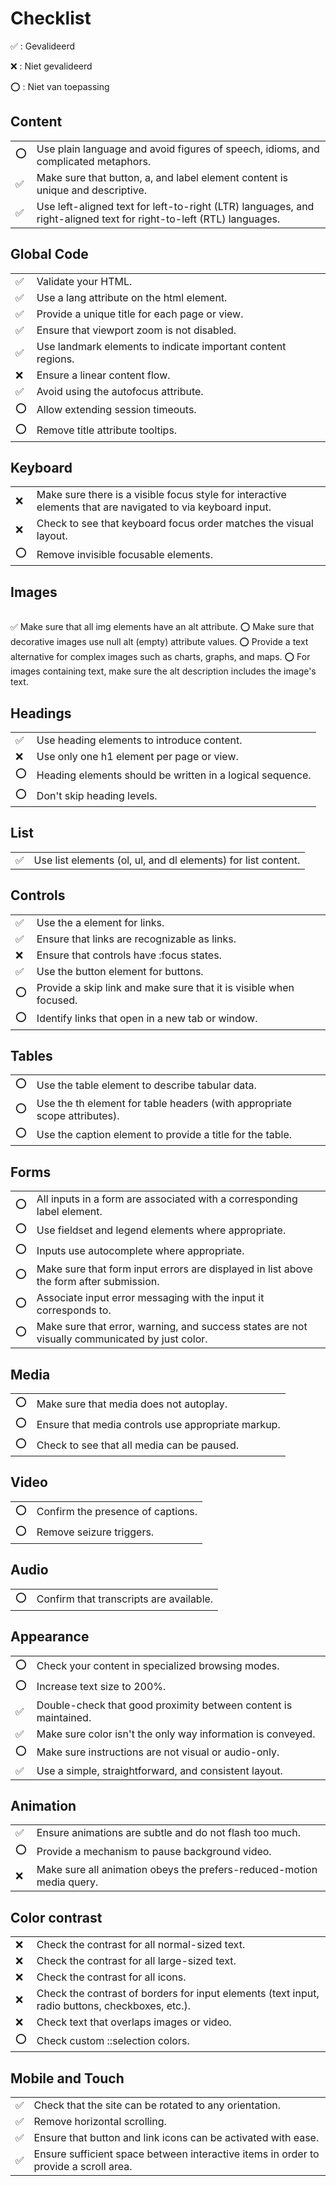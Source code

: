 # Checklist

✅ : Gevalideerd

❌ : Niet gevalideerd

⭕ : Niet van toepassing


## Content
|  |  |
| --- | --- |
| ⭕ | Use plain language and avoid figures of speech, idioms, and complicated metaphors. |
| ✅ | Make sure that button, a, and label element content is unique and descriptive. |
| ✅ | Use left-aligned text for left-to-right (LTR) languages, and right-aligned text for right-to-left (RTL) languages. |


## Global Code
|  |  |
| --- | --- |
|✅ | Validate your HTML. |
|✅ | Use a lang attribute on the html element. |
|✅ | Provide a unique title for each page or view. |
|✅ | Ensure that viewport zoom is not disabled. |
|✅ | Use landmark elements to indicate important content regions. |
|❌ | Ensure a linear content flow. |
|✅ | Avoid using the autofocus attribute. |
|⭕ | Allow extending session timeouts. |
|⭕ | Remove title attribute tooltips. |


## Keyboard
|  |  |
| --- | --- |
| ❌ | Make sure there is a visible focus style for interactive elements that are navigated to via keyboard input. |
| ❌ | Check to see that keyboard focus order matches the visual layout. |
| ⭕ | Remove invisible focusable elements. |


## Images
|  |  |
| --- | --- |
✅ Make sure that all img elements have an alt attribute.
⭕ Make sure that decorative images use null alt (empty) attribute values.
⭕ Provide a text alternative for complex images such as charts, graphs, and maps.
⭕ For images containing text, make sure the alt description includes the image's text.

## Headings
|  |  |
| --- | --- |
| ✅ | Use heading elements to introduce content. |
| ❌ | Use only one h1 element per page or view. |
| ⭕ | Heading elements should be written in a logical sequence. |
| ⭕ | Don't skip heading levels. |


## List
|  |  |
| --- | --- |
| ✅ | Use list elements (ol, ul, and dl elements) for list content. |


## Controls
|  |  |
| --- | --- |
| ✅ | Use the a element for links. |
| ✅ | Ensure that links are recognizable as links. |
| ❌ | Ensure that controls have :focus states. |
| ✅ | Use the button element for buttons. |
| ⭕ | Provide a skip link and make sure that it is visible when focused. |
| ⭕ | Identify links that open in a new tab or window. |


## Tables
|  |  |
| --- | --- |
| ⭕ | Use the table element to describe tabular data. |
| ⭕ | Use the th element for table headers (with appropriate scope attributes). |
| ⭕ | Use the caption element to provide a title for the table. |


## Forms
|  |  |
| --- | --- |
| ⭕ | All inputs in a form are associated with a corresponding label element. |
| ⭕ | Use fieldset and legend elements where appropriate. |
| ⭕ | Inputs use autocomplete where appropriate. |
| ⭕ | Make sure that form input errors are displayed in list above the form after submission. |
| ⭕ | Associate input error messaging with the input it corresponds to. |
| ⭕ | Make sure that error, warning, and success states are not visually communicated by just color. |


## Media
|  |  |
| --- | --- |
| ⭕ | Make sure that media does not autoplay. |
| ⭕ | Ensure that media controls use appropriate markup. |
| ⭕ | Check to see that all media can be paused. |


## Video
|  |  |
| --- | --- |
| ⭕ | Confirm the presence of captions. |
| ⭕ | Remove seizure triggers. |

## Audio
|  |  |
| --- | --- |
| ⭕ | Confirm that transcripts are available. |

## Appearance
|  |  |
| --- | --- |
| ⭕ | Check your content in specialized browsing modes. |
| ⭕ | Increase text size to 200%. |
| ✅ | Double-check that good proximity between content is maintained. |
| ✅ | Make sure color isn't the only way information is conveyed. |
| ⭕ | Make sure instructions are not visual or audio-only. |
| ✅ | Use a simple, straightforward, and consistent layout. |


## Animation
|  |  |
| --- | --- |
| ✅ | Ensure animations are subtle and do not flash too much. |
| ⭕ | Provide a mechanism to pause background video. |
| ❌ | Make sure all animation obeys the prefers-reduced-motion media query. |


## Color contrast
|  |  |
| --- | --- |
| ❌ | Check the contrast for all normal-sized text. |
| ❌ | Check the contrast for all large-sized text. |
| ❌ | Check the contrast for all icons. |
| ❌ | Check the contrast of borders for input elements (text input, radio buttons, checkboxes, etc.). |
| ❌ | Check text that overlaps images or video. |
| ⭕ | Check custom ::selection colors. |


## Mobile and Touch
|  |  |
| --- | --- |
| ✅ | Check that the site can be rotated to any orientation. |
| ✅ | Remove horizontal scrolling. |
| ✅ | Ensure that button and link icons can be activated with ease. |
| ✅ | Ensure sufficient space between interactive items in order to provide a scroll area. |